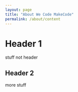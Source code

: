 ```yaml
---
layout: page
title: "About We Code MakeCode"
permalink: /about/content
---
```


# Header 1
stuff not header
## Header 2
more stuff

